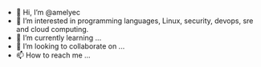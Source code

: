 - 👋 Hi, I’m @amelyec
- 👀 I’m interested in programming languages, Linux, security, devops, sre and cloud computing.
- 🌱 I’m currently learning ...
- 💞️ I’m looking to collaborate on ...
- 📫 How to reach me ...

<!---
amelyec/amelyec is a ✨ special ✨ repository because its `README.md` (this file) appears on your GitHub profile.
You can click the Preview link to take a look at your changes.
--->
